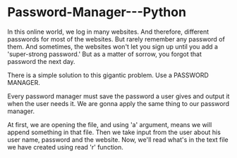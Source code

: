 # Password-Manager---Python
In this online world, we log in many websites. And therefore, different passwords for most of the websites. But rarely remember any password of them. And sometimes, the websites won't let you sign up until you add a 'super-strong password.' But as a matter of sorrow, you forgot that password the next day.

There is a simple solution to this gigantic problem. Use a PASSWORD MANAGER.

Every password manager must save the password a user gives and output it when the user needs it. We are gonna apply the same thing to our password manager. 

At first, we are opening the file, and using 'a' argument, means we will append something in that file. Then we take input from the user about his user name, password and the website.
Now, we'll read what's in the text file we have created using read 'r' function.

